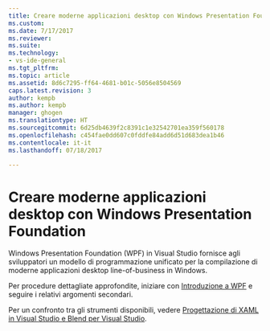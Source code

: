 ```yaml
---
title: Creare moderne applicazioni desktop con Windows Presentation Foundation | Microsoft Docs
ms.custom: 
ms.date: 7/17/2017
ms.reviewer: 
ms.suite: 
ms.technology:
- vs-ide-general
ms.tgt_pltfrm: 
ms.topic: article
ms.assetid: 8d6c7295-ff64-4681-b01c-5056e8504569
caps.latest.revision: 3
author: kempb
ms.author: kempb
manager: ghogen
ms.translationtype: HT
ms.sourcegitcommit: 6d25db4639f2c8391c1e32542701ea359f560178
ms.openlocfilehash: c454fae0dd607c0fddfe84add6d51d683dea1b46
ms.contentlocale: it-it
ms.lasthandoff: 07/18/2017

---
```

# <a name="create-modern-desktop-applications-with-windows-presentation-foundation"></a>Creare moderne applicazioni desktop con Windows Presentation Foundation

Windows Presentation Foundation (WPF) in Visual Studio fornisce agli sviluppatori un modello di programmazione unificato per la compilazione di moderne applicazioni desktop line-of-business in Windows.  

Per procedure dettagliate approfondite, iniziare con [Introduzione a WPF](../designers/getting-started-with-wpf.md) e seguire i relativi argomenti secondari.

Per un confronto tra gli strumenti disponibili, vedere [Progettazione di XAML in Visual Studio e Blend per Visual Studio](../designers/designing-xaml-in-visual-studio.md).
